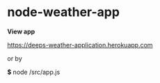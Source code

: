 # node-weather-app

**View app**

https://deeps-weather-application.herokuapp.com

or by 

**$** node /src/app.js 
